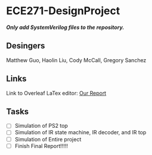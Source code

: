 # ECE271-DesignProject

**_Only add SystemVerilog files to the repository._**

## Desingers

Matthew Guo, Haolin Liu, Cody McCall, Gregory Sanchez

## Links

Link to Overleaf LaTex editor: [Our Report](https://www.overleaf.com/16768603scmjzkppfqsf)

## Tasks

- [ ] Simulation of PS2 top
- [ ] Simulation of IR state machine, IR decoder, and IR top
- [ ] Simulation of Entire project
- [ ] Finish Final Report!!!!!

